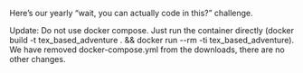 Here’s our yearly “wait, you can actually code in this?” challenge.

Update: Do not use docker compose. Just run the container directly (docker build -t tex_based_adventure . && docker run --rm -ti tex_based_adventure). We have removed docker-compose.yml from the downloads, there are no other changes.